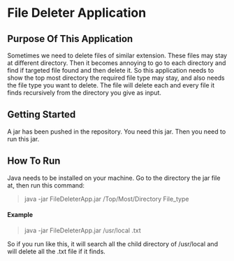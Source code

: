 # File Deleter Application

## Purpose Of This Application

Sometimes we need to delete files of similar extension. These files may stay at different directory. Then it becomes annoying to go to each
directory and find if targeted file found and then delete it. So this application needs to show the top most directory the required file
type may stay, and also needs the file type you want to delete. The file will delete each and every file it finds recursively from the directory
you give as input.

## Getting Started

A jar has been pushed in the repository. You need this jar. Then you need to run this jar.

## How To Run

Java needs to be installed on your machine. Go to the directory the jar file at, then run this command:

>  java -jar FileDeleterApp.jar /Top/Most/Directory File_type

#### Example

>  java -jar FileDeleterApp.jar /usr/local .txt

So if you run like this, it will search all the child directory of /usr/local and will delete all the .txt file if it finds.
